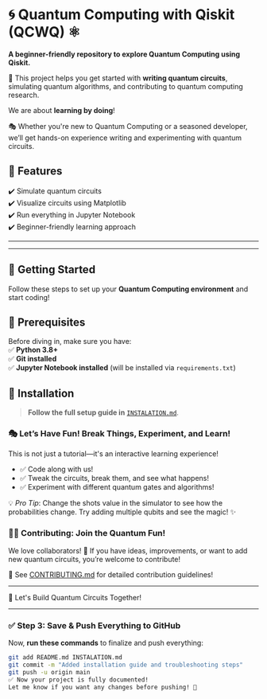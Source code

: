 # 🌀 Quantum Computing with Qiskit (QCWQ) ⚛️
**A beginner-friendly repository to explore Quantum Computing using Qiskit.**  

🚀 This project helps you get started with **writing quantum circuits**, simulating quantum algorithms, and contributing to quantum computing research. 

We are about **learning by doing**! 

🎭 Whether you're new to Quantum Computing or a seasoned developer, we’ll get hands-on experience writing and experimenting with quantum circuits.
 
## **📌 Features**
✔️ Simulate quantum circuits  
✔️ Visualize circuits using Matplotlib  
✔️ Run everything in Jupyter Notebook  
✔️ Beginner-friendly learning approach  

---

---

## 📖 Getting Started  
Follow these steps to set up your **Quantum Computing environment** and start coding!  

## 🔧 Prerequisites  
Before diving in, make sure you have:  
✅ **Python 3.8+**  
✅ **Git installed**  
✅ **Jupyter Notebook installed** (will be installed via `requirements.txt`) 

## **📌 Installation**
> **Follow the full setup guide in** [`INSTALATION.md`](/INSTALATION.md). 

### 🎭 Let’s Have Fun! Break Things, Experiment, and Learn!
This is not just a tutorial—it's an interactive learning experience!
- ✅ Code along with us!
- ✅ Tweak the circuits, break them, and see what happens!
- ✅ Experiment with different quantum gates and algorithms!

💡 *Pro Tip*: Change the shots value in the simulator to see how the probabilities change. Try adding multiple qubits and see the magic! ✨

### 👨‍💻 Contributing: Join the Quantum Fun!
We love collaborators! 🎉 If you have ideas, improvements, or want to add new quantum circuits, you’re welcome to contribute!

📌 See [CONTRIBUTING.md](/CONTRIBUTING.md) for detailed contribution guidelines!


---







🚀 Let's Build Quantum Circuits Together!


---

### **✅ Step 3: Save & Push Everything to GitHub**
Now, **run these commands** to finalize and push everything:

```bash
git add README.md INSTALATION.md
git commit -m "Added installation guide and troubleshooting steps"
git push -u origin main
✅ Now your project is fully documented!
Let me know if you want any changes before pushing! 🚀







